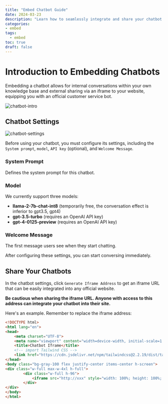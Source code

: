 ```yaml
---
title: "Embed Chatbot Guide"
date: 2024-03-23
description: "Learn how to seamlessly integrate and share your chatbot with your website or knowledge base."
categories:
- embed
tags:
  - embed
toc: true
draft: false
---
```




# Introduction to Embedding Chatbots 

Embedding a chatbot allows for internal conversations within your own knowledge base and external sharing via an iframe to your website, equipping you with an official customer service bot. 

![chatbot-intro](/images/embed/chatbot-intro.png)

## Chatbot Settings 

![chatbot-settings](/images/embed/chatbot-settings.png)

Before using your chatbot, you must configure its settings, including the `System prompt`, `model`, `API key` (optional), and `Welcome Message`. 



### System Prompt 

Defines the system prompt for this chatbot. 



### Model 

We currently support three models:

- **llama-2-7b-chat-int8** (temporarily free, the conversation effect is inferior to gpt3.5, gpt4)
- **gpt-3.5-turbo** (requires an OpenAI API key)
- **gpt-4-0125-preview** (requires an OpenAI API key)


### Welcome Message

The first message users see when they start chatting.

After configuring these settings, you can start conversing immediately.

## Share Your Chatbots

In the chatbot settings, click `Generate Iframe Address` to get an iframe URL that can be easily integrated into any official website.


**Be cautious when sharing the iframe URL. Anyone with access to this address can integrate your chatbot into their site.**


Here's an example. Remember to replace the iframe address:


```html
<!DOCTYPE html>
<html lang="en">
<head>
    <meta charset="UTF-8">
    <meta name="viewport" content="width=device-width, initial-scale=1.0">
    <title>Chatbot Iframe</title>
    <!-- import Tailwind CSS -->
    <link href="https://cdn.jsdelivr.net/npm/tailwindcss@2.2.19/dist/tailwind.min.css" rel="stylesheet">
</head>
<body class="bg-gray-100 flex justify-center items-center h-screen">
<div class="w-full max-w-4xl h-full">
        <div class="w-full h-96">
            <iframe src="http://xxx" style="width: 100%; height: 100%; border: none;"></iframe>
        </div>
</div>
</body>
</html>
```
